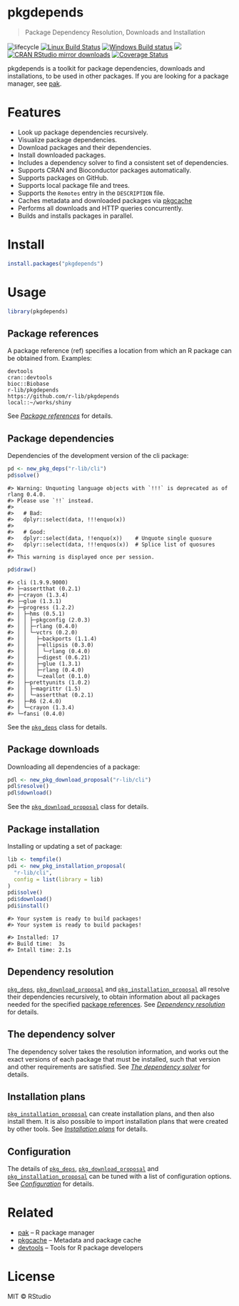 
<!-- README.md is generated from README.Rmd. Please edit that file -->

# pkgdepends

> Package Dependency Resolution, Downloads and
Installation

![lifecycle](https://img.shields.io/badge/lifecycle-experimental-orange.svg)
[![Linux Build
Status](https://travis-ci.org/r-lib/pkgdepends.svg?branch=master)](https://travis-ci.org/r-lib/pkgdepends)
[![Windows Build
status](https://ci.appveyor.com/api/projects/status/github/r-lib/pkgdepends?svg=true)](https://ci.appveyor.com/project/gaborcsardi/pkgdepends)
[![](http://www.r-pkg.org/badges/version/pkgdepends)](http://www.r-pkg.org/pkg/pkgdepends)
[![CRAN RStudio mirror
downloads](http://cranlogs.r-pkg.org/badges/pkgdepends)](http://www.r-pkg.org/pkg/pkgdepends)
[![Coverage
Status](https://img.shields.io/codecov/c/github/r-lib/pkgdepends/master.svg)](https://codecov.io/github/r-lib/pkgdepends?branch=master)

pkgdepends is a toolkit for package dependencies, downloads and
installations, to be used in other packages. If you are looking for a
package manager, see [pak](https://github.com/r-lib/pak).

# Features

  - Look up package dependencies recursively.
  - Visualize package dependencies.
  - Download packages and their dependencies.
  - Install downloaded packages.
  - Includes a dependency solver to find a consistent set of
    dependencies.
  - Supports CRAN and Bioconductor packages automatically.
  - Supports packages on GitHub.
  - Supports local package file and trees.
  - Supports the `Remotes` entry in the `DESCRIPTION` file.
  - Caches metadata and downloaded packages via
    [pkgcache](https://github.com/r-lib/pkgcache)
  - Performs all downloads and HTTP queries concurrently.
  - Builds and installs packages in parallel.

# Install

``` r
install.packages("pkgdepends")
```

# Usage

``` r
library(pkgdepends)
```

## Package references

A package reference (ref) specifies a location from which an R package
can be obtained from. Examples:

    devtools
    cran::devtools
    bioc::Biobase
    r-lib/pkgdepends
    https://github.com/r-lib/pkgdepends
    local::~/works/shiny

See [*Package references*](TODO) for details.

## Package dependencies

Dependencies of the development version of the cli package:

``` r
pd <- new_pkg_deps("r-lib/cli")
pd$solve()
```

    #> Warning: Unquoting language objects with `!!!` is deprecated as of rlang 0.4.0.
    #> Please use `!!` instead.
    #> 
    #>   # Bad:
    #>   dplyr::select(data, !!!enquo(x))
    #> 
    #>   # Good:
    #>   dplyr::select(data, !!enquo(x))    # Unquote single quosure
    #>   dplyr::select(data, !!!enquos(x))  # Splice list of quosures
    #> 
    #> This warning is displayed once per session.

``` r
pd$draw()
```

    #> cli (1.9.9.9000)
    #> ├─assertthat (0.2.1)
    #> ├─crayon (1.3.4)
    #> ├─glue (1.3.1)
    #> ├─progress (1.2.2)
    #> │ ├─hms (0.5.1)
    #> │ │ ├─pkgconfig (2.0.3)
    #> │ │ ├─rlang (0.4.0)
    #> │ │ └─vctrs (0.2.0)
    #> │ │   ├─backports (1.1.4)
    #> │ │   ├─ellipsis (0.3.0)
    #> │ │   │ └─rlang (0.4.0)
    #> │ │   ├─digest (0.6.21)
    #> │ │   ├─glue (1.3.1)
    #> │ │   ├─rlang (0.4.0)
    #> │ │   └─zeallot (0.1.0)
    #> │ ├─prettyunits (1.0.2)
    #> │ │ ├─magrittr (1.5)
    #> │ │ └─assertthat (0.2.1)
    #> │ ├─R6 (2.4.0)
    #> │ └─crayon (1.3.4)
    #> └─fansi (0.4.0)

See the [`pkg_deps`](TODO) class for details.

## Package downloads

Downloading all dependencies of a package:

``` r
pdl <- new_pkg_download_proposal("r-lib/cli")
pdl$resolve()
pdl$download()
```

See the [`pkg_download_proposal`](TODO) class for details.

## Package installation

Installing or updating a set of package:

``` r
lib <- tempfile()
pdi <- new_pkg_installation_proposal(
  "r-lib/cli",
  config = list(library = lib)
)
pdi$solve()
pdi$download()
pdi$install()
```

    #> Your system is ready to build packages!
    #> Your system is ready to build packages!

    #> Installed: 17
    #> Build time:  3s
    #> Intall time: 2.1s

## Dependency resolution

[`pkg_deps`](TODO), [`pkg_download_proposal`](TODO) and
[`pkg_installation_proposal`](TODO) all resolve their dependencies
recursively, to obtain information about all packages needed for the
specified [package references](TODO). See [*Dependency
resolution*](TODO) for details.

## The dependency solver

The dependency solver takes the resolution information, and works out
the exact versions of each package that must be installed, such that
version and other requirements are satisfied. See [*The dependency
solver*](TODO) for details.

## Installation plans

[`pkg_installation_proposal`](TODO) can create installation plans, and
then also install them. It is also possible to import installation plans
that were created by other tools. See [*Installation plans*](TODO) for
details.

## Configuration

The details of [`pkg_deps`](TODO), [`pkg_download_proposal`](TODO) and
[`pkg_installation_proposal`](TODO) can be tuned with a list of
configuration options. See [*Configuration*](TODO) for details.

# Related

  - [pak](https://github.com/r-lib/pak) – R package manager
  - [pkgcache](https://github.com/r-lib/pkgcache) – Metadata and package
    cache
  - [devtools](https://github.com/r-lib/devtools) – Tools for R package
    developers

# License

MIT © RStudio
